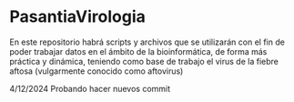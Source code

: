 # PasantiaVirologia
En este repositorio habrá scripts y archivos que se utilizarán con el fin de poder trabajar datos en el ámbito de la bioinformática, de forma más práctica y dinámica, teniendo como base de trabajo el virus de la fiebre aftosa (vulgarmente conocido como aftovirus)


4/12/2024 Probando hacer nuevos commit